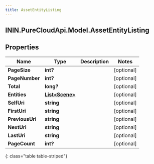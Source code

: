 ```yaml
---
title: AssetEntityListing
---
```

## ININ.PureCloudApi.Model.AssetEntityListing

## Properties

|Name | Type | Description | Notes|
|------------ | ------------- | ------------- | -------------|
| **PageSize** | **int?** |  | [optional] |
| **PageNumber** | **int?** |  | [optional] |
| **Total** | **long?** |  | [optional] |
| **Entities** | [**List&lt;Scene&gt;**](Scene.html) |  | [optional] |
| **SelfUri** | **string** |  | [optional] |
| **FirstUri** | **string** |  | [optional] |
| **PreviousUri** | **string** |  | [optional] |
| **NextUri** | **string** |  | [optional] |
| **LastUri** | **string** |  | [optional] |
| **PageCount** | **int?** |  | [optional] |
{: class="table table-striped"}


